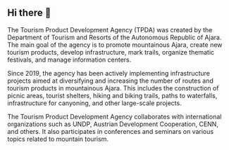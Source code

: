 ## Hi there 👋

The Tourism Product Development Agency (TPDA) was created by the Department of Tourism and Resorts of the Autonomous Republic of Ajara. The main goal of the agency is to promote mountainous Ajara, create new tourism products, develop infrastructure, mark trails, organize thematic festivals, and manage information centers.

Since 2019, the agency has been actively implementing infrastructure projects aimed at diversifying and increasing the number of routes and tourism products in mountainous Ajara. This includes the construction of picnic areas, tourist shelters, hiking and biking trails, paths to waterfalls, infrastructure for canyoning, and other large-scale projects.

The Tourism Product Development Agency collaborates with international organizations such as UNDP, Austrian Development Cooperation, CENN, and others. It also participates in conferences and seminars on various topics related to mountain tourism.
